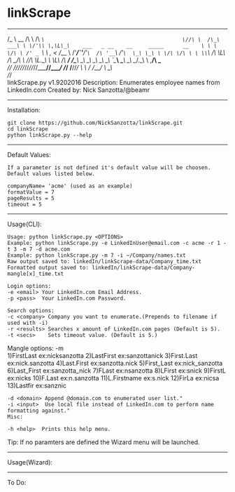 # linkScrape
 ___                __      ____                                             
/\_ \    __        /\ \    /\  _`\                                           
\//\ \  /\_\    ___\ \ \/'\\ \,\L\_\    ___   _ __    __     _____      __   
  \ \ \ \/\ \ /' _ `\ \ , < \/_\__ \   /'___\/\`'__\/'__`\  /\ '__`\  /'__`\ 
   \_\ \_\ \ \/\ \/\ \ \ \\`\ /\ \L\ \/\ \__/\ \ \//\ \L\.\_\ \ \L\ \/\  __/ 
   /\____\\ \_\ \_\ \_\ \_\ \_\ `\____\ \____\\ \_\\ \__/.\_\\ \ ,__/\ \____\
   \/____/ \/_/\/_/\/_/\/_/\/_/\/_____/\/____/ \/_/ \/__/\/_/ \ \ \/  \/____/
                                                               \ \_\         
                                                                \/_/         
linkScrape.py v1.9202016
Description: Enumerates employee names from LinkedIn.com
Created by: Nick Sanzotta/@beamr

***
Installation:

    git clone https://github.com/NickSanzotta/linkScrape.git
    cd linkScrape
    python linkScrape.py --help

***
Default Values:

    If a parameter is not defined it's default value will be choosen.
    Default values listed below.
  
    companyName= 'acme' (used as an example)
    formatValue = 7
    pageResults = 5
    timeout = 5
    
***
Usage(CLI):

    Usage: python linkScrape.py <OPTIONS>
    Example: python linkScrape.py -e LinkedInUser@email.com -c acme -r 1 -t 3 -m 7 -d acme.com
    Example: python linkScrape.py -m 7 -i ~/Company/names.txt
    Raw output saved to: linkedIn/linkScrape-data/Company_time.txt
    Formatted output saved to: linkedIn/linkScrape-data/Company-mangle[x]_time.txt
    
    Login options:
    -e <email> Your LinkedIn.com Email Address.
    -p <pass>  Your LinkedIn.com Password.
    
    Search options:
    -c <company> Company you want to enumerate.(Prepends to filename if used with -i) 
    -r <results> Searches x amount of LinkedIn.com pages (Default is 5).
    -t <secs>    Sets timeout value. (Default is 5.)
   
   Mangle options:
    -m <mangle>  
                                 1)FirstLast        ex:nicksanzotta
                                 2)LastFirst        ex:sanzottanick
                                 3)First.Last       ex:nick.sanzotta
                                 4)Last.First       ex:sanzotta.nick
                                 5)First_Last       ex:nick_sanzotta
                                 6)Last_First       ex:sanzotta_nick
                                 7)FLast            ex:nsanzotta
                                 8)LFirst           ex:snick
                                 9)FirstL           ex:nicks
                                10)F.Last           ex:n.sanzotta
                                11)L.Firstname      ex:s.nick
                                12)FirLa            ex:nicsa
                                13)Lastfir          ex:sanznic  
  
    -d <domain> Append @domain.com to enumerated user list."
    -i <input>  Use local file instead of LinkedIn.com to perform name formatting against."
    Misc:
    
    -h <help>  Prints this help menu.
  
  Tip:
  If no paramters are defined the Wizard menu will be launched.

***
Usage(Wizard):

***
To Do:

